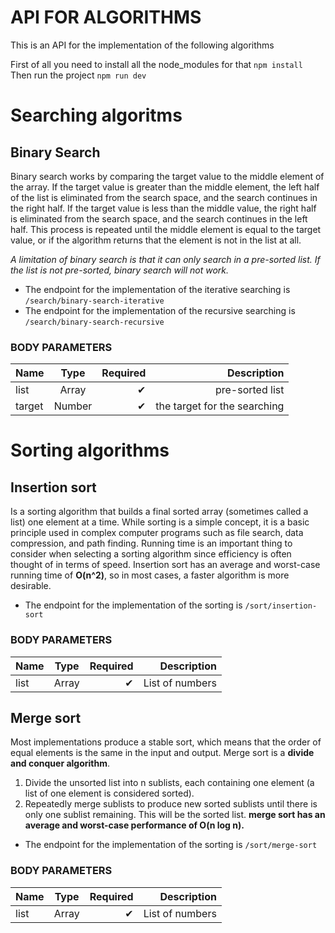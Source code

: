 # API FOR ALGORITHMS
This is an API for the implementation of the following algorithms

First of all you need to install all the node_modules for that
`npm install`
Then run the project `npm run dev`

# Searching algoritms

## Binary Search
Binary search works by comparing the target value to the middle element of the array. If the target value is greater than the middle element, the left half of the list is eliminated from the search space, and the search continues in the right half. If the target value is less than the middle value, the right half is eliminated from the search space, and the search continues in the left half. This process is repeated until the middle element is equal to the target value, or if the algorithm returns that the element is not in the list at all.

*A limitation of binary search is that it can only search in a pre-sorted list. If the list is not pre-sorted, binary search will not work.*

* The endpoint for the implementation of the iterative searching is `/search/binary-search-iterative`
* The endpoint for the implementation of the  recursive searching is `/search/binary-search-recursive`
### BODY PARAMETERS
| Name     |      Type     | Required |  Description                  |
|----------|:-------------:|------:   |--------------------:          |
|  list    |  Array        |   ✔     |  pre-sorted list               |
|  target  |  Number       |   ✔     |  the target for the searching  |

# Sorting algorithms

## Insertion sort
Is a sorting algorithm that builds a final sorted array (sometimes called a list) one element at a time. While sorting is a simple concept, it is a basic principle used in complex computer programs such as file search, data compression, and path finding. Running time is an important thing to consider when selecting a sorting algorithm since efficiency is often thought of in terms of speed. Insertion sort has an average and worst-case running time of **O(n^2)**, so in most cases, a faster algorithm is more desirable.

* The endpoint for the implementation of the sorting is `/sort/insertion-sort`
### BODY PARAMETERS
| Name     |      Type     | Required |  Description                  |
|----------|:-------------:|------:   |--------------------:          |
|  list    |  Array        |   ✔     | List of numbers                |
## Merge sort
Most implementations produce a stable sort, which means that the order of equal elements is the same in the input and output. Merge sort is a **divide and conquer algorithm**.
1. Divide the unsorted list into n sublists, each containing one element (a list of one element is considered sorted).
2. Repeatedly merge sublists to produce new sorted sublists until there is only one sublist remaining. This will be the sorted list.
**merge sort has an average and worst-case performance of O(n log n).**
* The endpoint for the implementation of the sorting is `/sort/merge-sort`
### BODY PARAMETERS
| Name     |      Type     | Required |  Description                  |
|----------|:-------------:|------:   |--------------------:          |
|  list    |  Array        |   ✔     | List of numbers                |